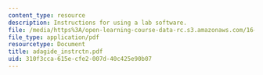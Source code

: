 ```yaml
---
content_type: resource
description: Instructions for using a lab software.
file: /media/https%3A/open-learning-course-data-rc.s3.amazonaws.com/16-01-unified-engineering-i-ii-iii-iv-fall-2005-spring-2006/310f3cca615ecfe2007d40c425e90b07_adagide_instrctn.pdf
file_type: application/pdf
resourcetype: Document
title: adagide_instrctn.pdf
uid: 310f3cca-615e-cfe2-007d-40c425e90b07
---
```

